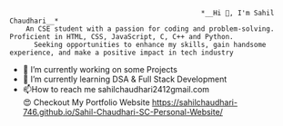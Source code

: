                                                    *__Hi 👋, I'm Sahil Chaudhari__*
        An CSE student with a passion for coding and problem-solving. Proficient in HTML, CSS, JavaScript, C, C++ and Python.
          Seeking opportunities to enhance my skills, gain handsome experience, and make a positive impact in tech industry

- 🔭 I’m currently working on some Projects
- 🌱 I’m currently learning DSA & Full Stack Development
- 📫How to reach me sahilchaudhari2412gmail.com                                                                      
😍 Checkout My Portfolio Website https://sahilchaudhari-746.github.io/Sahil-Chaudhari-SC-Personal-Website/

